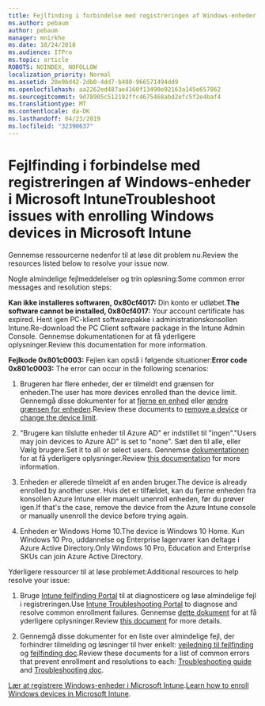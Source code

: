 ```yaml
---
title: Fejlfinding i forbindelse med registreringen af Windows-enheder i Microsoft Intune
ms.author: pebaum
author: pebaum
manager: mnirkhe
ms.date: 10/24/2018
ms.audience: ITPro
ms.topic: article
ROBOTS: NOINDEX, NOFOLLOW
localization_priority: Normal
ms.assetid: 20e9bd42-2db0-4dd7-b480-966571494dd9
ms.openlocfilehash: aa2262ed487ae4160f13490e92163a145e657862
ms.sourcegitcommit: 9d78905c512192ffc4675468abd2efc5f2e4baf4
ms.translationtype: MT
ms.contentlocale: da-DK
ms.lasthandoff: 04/23/2019
ms.locfileid: "32390637"
---
```

# <a name="troubleshoot-issues-with-enrolling-windows-devices-in-microsoft-intune"></a><span data-ttu-id="4c390-102">Fejlfinding i forbindelse med registreringen af Windows-enheder i Microsoft Intune</span><span class="sxs-lookup"><span data-stu-id="4c390-102">Troubleshoot issues with enrolling Windows devices in Microsoft Intune</span></span>

<span data-ttu-id="4c390-103">Gennemse ressourcerne nedenfor til at løse dit problem nu.</span><span class="sxs-lookup"><span data-stu-id="4c390-103">Review the resources listed below to resolve your issue now.</span></span> 
  
<span data-ttu-id="4c390-104">Nogle almindelige fejlmeddelelser og trin opløsning:</span><span class="sxs-lookup"><span data-stu-id="4c390-104">Some common error messages and resolution steps:</span></span>
  
 <span data-ttu-id="4c390-105">**Kan ikke installeres softwaren, 0x80cf4017:** Din konto er udløbet.</span><span class="sxs-lookup"><span data-stu-id="4c390-105">**The software cannot be installed, 0x80cf4017:** Your account certificate has expired.</span></span> <span data-ttu-id="4c390-106">Hent igen PC-klient softwarepakke i administrationskonsollen Intune.</span><span class="sxs-lookup"><span data-stu-id="4c390-106">Re-download the PC Client software package in the Intune Admin Console.</span></span> <span data-ttu-id="4c390-107">Gennemse dokumentationen for at få yderligere oplysninger.</span><span class="sxs-lookup"><span data-stu-id="4c390-107">Review this documentation for more information.</span></span> 
  
 <span data-ttu-id="4c390-108">**Fejlkode 0x801c0003:** Fejlen kan opstå i følgende situationer:</span><span class="sxs-lookup"><span data-stu-id="4c390-108">**Error code 0x801c0003:** The error can occur in the following scenarios:</span></span> 
  
1. <span data-ttu-id="4c390-109">Brugeren har flere enheder, der er tilmeldt end grænsen for enheden.</span><span class="sxs-lookup"><span data-stu-id="4c390-109">The user has more devices enrolled than the device limit.</span></span> <span data-ttu-id="4c390-110">Gennemgå disse dokumenter for at [fjerne en enhed](https://docs.microsoft.com/intune/devices-wipe) eller [ændre grænsen for enheden](https://docs.microsoft.com/intune/enrollment-restrictions-set#set-device-limit-restrictions).</span><span class="sxs-lookup"><span data-stu-id="4c390-110">Review these documents to [remove a device](https://docs.microsoft.com/intune/devices-wipe) or [change the device limit](https://docs.microsoft.com/intune/enrollment-restrictions-set#set-device-limit-restrictions).</span></span>
    
2. <span data-ttu-id="4c390-111">"Brugere kan tilslutte enheder til Azure AD" er indstillet til "ingen".</span><span class="sxs-lookup"><span data-stu-id="4c390-111">"Users may join devices to Azure AD" is set to "none".</span></span> <span data-ttu-id="4c390-112">Sæt den til alle, eller Vælg brugere.</span><span class="sxs-lookup"><span data-stu-id="4c390-112">Set it to all or select users.</span></span> <span data-ttu-id="4c390-113">Gennemse [dokumentationen](https://docs.microsoft.com/azure/active-directory/device-management-azure-portal#configure-device-settings) for at få yderligere oplysninger.</span><span class="sxs-lookup"><span data-stu-id="4c390-113">Review [this documentation](https://docs.microsoft.com/azure/active-directory/device-management-azure-portal#configure-device-settings) for more information.</span></span> 
    
3. <span data-ttu-id="4c390-114">Enheden er allerede tilmeldt af en anden bruger.</span><span class="sxs-lookup"><span data-stu-id="4c390-114">The device is already enrolled by another user.</span></span> <span data-ttu-id="4c390-115">Hvis det er tilfældet, kan du fjerne enheden fra konsollen Azure Intune eller manuelt unenroll enheden, før du prøver igen.</span><span class="sxs-lookup"><span data-stu-id="4c390-115">If that's the case, remove the device from the Azure Intune console or manually unenroll the device before trying again.</span></span>
    
4. <span data-ttu-id="4c390-116">Enheden er Windows Home 10.</span><span class="sxs-lookup"><span data-stu-id="4c390-116">The device is Windows 10 Home.</span></span> <span data-ttu-id="4c390-117">Kun Windows 10 Pro, uddannelse og Enterprise lagervarer kan deltage i Azure Active Directory.</span><span class="sxs-lookup"><span data-stu-id="4c390-117">Only Windows 10 Pro, Education and Enterprise SKUs can join Azure Active Directory.</span></span>
    
<span data-ttu-id="4c390-118">Yderligere ressourcer til at løse problemet:</span><span class="sxs-lookup"><span data-stu-id="4c390-118">Additional resources to help resolve your issue:</span></span>
  
1. <span data-ttu-id="4c390-119">Bruge [Intune fejlfinding Portal](https://devicemanagement.microsoft.com/#blade/Microsoft_Intune_DeviceSettings/TroubleshootBlade) til at diagnosticere og løse almindelige fejl i registreringen.</span><span class="sxs-lookup"><span data-stu-id="4c390-119">Use [Intune Troubleshooting Portal](https://devicemanagement.microsoft.com/#blade/Microsoft_Intune_DeviceSettings/TroubleshootBlade) to diagnose and resolve common enrollment failures.</span></span> <span data-ttu-id="4c390-120">Gennemse [dette dokument](https://docs.microsoft.com/intune/help-desk-operators) for at få yderligere oplysninger.</span><span class="sxs-lookup"><span data-stu-id="4c390-120">Review [this document](https://docs.microsoft.com/intune/help-desk-operators) for more details.</span></span> 
    
2. <span data-ttu-id="4c390-121">Gennemgå disse dokumenter for en liste over almindelige fejl, der forhindrer tilmelding og løsninger til hver enkelt: [vejledning til fejlfinding](https://support.microsoft.com/help/4089533/troubleshooting-windows-device-enrollment-problems-in-microsoft-intune) og [fejlfinding doc](https://docs.microsoft.com/intune-classic/troubleshoot/troubleshoot-device-enrollment-in-intune).</span><span class="sxs-lookup"><span data-stu-id="4c390-121">Review these documents for a list of common errors that prevent enrollment and resolutions to each: [Troubleshooting guide](https://support.microsoft.com/help/4089533/troubleshooting-windows-device-enrollment-problems-in-microsoft-intune) and [Troubleshooting doc](https://docs.microsoft.com/intune-classic/troubleshoot/troubleshoot-device-enrollment-in-intune).</span></span>
    
<span data-ttu-id="4c390-122">[Lær at registrere Windows-enheder i Microsoft Intune](https://docs.microsoft.com/intune/windows-enroll).</span><span class="sxs-lookup"><span data-stu-id="4c390-122">[Learn how to enroll Windows devices in Microsoft Intune](https://docs.microsoft.com/intune/windows-enroll).</span></span>
  

